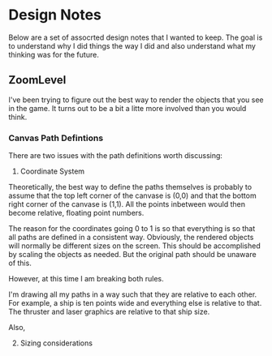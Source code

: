 # Design Notes

Below are a set of assocrted design notes that I wanted to keep. The goal is to understand why I did things the way I did and also understand what my thinking was for the future.

## ZoomLevel

I've been trying to figure out the best way to render the objects that you see in the game. It turns out to be a bit a litte more involved than you would think.

### Canvas Path Defintions

There are two issues with the path definitions worth discussing:

1. Coordinate System

Theoretically, the best way to define the paths themselves is probably to assume that the top left corner of the canvase is (0,0) and that the bottom right corner of the canvase is (1,1). All the points inbetween would then become relative, floating point numbers.

The reason for the coordinates going 0 to 1 is so that everything is so that all paths are defined in a consistent way. Obviously, the rendered objects will normally be different sizes on the screen. This should be accomplished by scaling the objects as needed. But the original path should be unaware of this.

However, at this time I am breaking both rules.

I'm drawing all my paths in a way such that they are relative to each other. For example, a ship is ten points wide and everything else is relative to that. The thruster and laser graphics are relative to that ship size.

Also,

2. Sizing considerations
